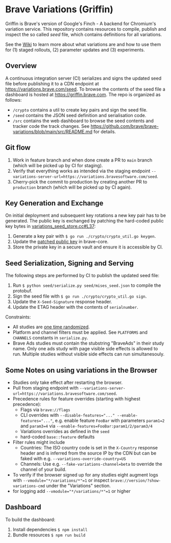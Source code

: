# Brave Variations (Griffin)
Griffin is Brave's version of Google's Finch - A backend for Chromium's variation service. This repository contains resources to compile, publish and inspect the so called *seed* file, which contains definitions for all variations.

See the [Wiki](https://github.com/brave/brave-browser/wiki/Brave-Variations-(Griffin)) to learn more about what variations are and how to use them for (1) staged rollouts, (2) parameter updates and (3) experiments.

## Overview
A continuous integration server (CI) serializes and signs the updated seed file before publishing it to a CDN endpoint at https://variations.brave.com/seed. To browse the contents of the seed file a dashboard is hosted at https://griffin.brave.com. The repo is organized as follows:
- `/crypto` contains a util to create key pairs and sign the seed file.
- `/seed` contains the JSON seed definition and serialisation code.
- `/src` contains the web dashboard to browse the seed contents and tracker code the track changes. See https://github.com/brave/brave-variations/blob/main/src/README.md for details.

## Git flow
1. Work in feature branch and when done create a PR to `main` branch (which will be picked up by CI for staging).
2. Verify that everything works as intended via the staging endpoint `--variations-server-url=https://variations.bravesoftware.com/seed`.
3. Cherry-pick the commit to production by creating another PR to `production` branch (which will be picked up by CI again).

## Key Generation and Exchange
On initial deployment and subsequent key rotations a new key pair has to be generated. The public key is exchanged by patching the hard-coded public key bytes in [variations_seed_store.cc#L37](https://source.chromium.org/chromium/chromium/src/+/master:components/variations/variations_seed_store.cc;l=37):

1. Generate a key pair with `$ go run ./crypto/crypto_util.go keygen`.
2. Update the [patched public key](https://github.com/brave/brave-core/blob/master/chromium_src/components/variations/variations_seed_store.cc#L6) in brave-core.
3. Store the private key in a secure vault and ensure it is accessible by CI.

## Seed Serialization, Signing and Serving
The following steps are performed by CI to publish the updated seed file:

1. Run `$ python seed/serialize.py seed/mises_seed.json` to compile the protobuf.
2. Sign the seed file with `$ go run ./crypto/crypto_util.go sign`.
3. Update the `X-Seed-Signature` response header.
4. Update the ETAG header with the contents of `serialnumber`.

Constraints:

- All studies are [one time randomized](https://source.chromium.org/chromium/chromium/src/+/main:base/metrics/field_trial.h;l=99).
- Platform and channel filters must be applied. See `PLATFORMS` and `CHANNELS` constants in `serialize.py`.
- Brave Ads studies must contain the stubstring "BraveAds" in their study name. Only one ads study with page visible side effects is allowed to run. Multiple studies without visible side effects can run simultanesouly.

## Some Notes on using variations in the Browser
- Studies only take effect after restarting the browser.
- Pull from staging endpoint with `--variations-server-url=https://variations.bravesoftware.com/seed`.
- Precedence rules for feature overrides (starting with highest precedence):
  - Flags via `brave://flags`
  - CLI overrides with `--disable-features="..." --enable-features="..."`, e.g. enable feature `FooBar` with parameters `param1=2` and `param3=4` via `--enable-features=FooBar:param1/2/param3/4`
  - Variations overrides as defined in the `seed`
  - hard-coded `base::feature` defaults
- Filter rules might include
  - Countries: The ISO country code is set in the `X-Country` response header and is inferred from the source IP by the CDN but can be faked with e.g. `--variations-override-country=US`
  - Channels: Use e.g. `--fake-variations-channel=beta` to override the channel of your build.
- To verify if the browser signed up for any studies eight augment logs with `--vmodule="*/variations/*"=1` or inspect `brave://version/?show-variations-cmd` under the "Variations" section.
- for logging add `--vmodule="*/variations/*"=1` or higher

## Dashboard
To build the dashboard:
1. Install dependencies `$ npm install`
2. Bundle resources `$ npm run build`

